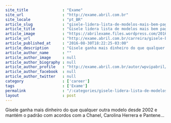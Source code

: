 ```yaml
---
site_title               : "Exame"
site_url                 : "http://exame.abril.com.br"
site_locale              : "pt_BR"
article_slug             : "gisele-lidera-lista-de-modelos-mais-bem-pagas-da-forbes"
article_title            : "Gisele lidera lista de modelos mais bem pagas da Forbes"
article_image            : "https://abrilexame.files.wordpress.com/2016/09/size_960_16_9_gisele-abertura.jpg?quality=70&strip=all&w=960"
article_url              : "http://exame.abril.com.br/carreira/gisele-bundchen-lidera-lista-de-modelos-bem-pagas-da-forbes/"
article_published_at     : "2016-08-30T18:22:25-03:00"
article_description      : "Gisele ganha mais dinheiro do que qualquer outra modelo desde 2002 e mantém o padrão com acordos com a Chanel, Carolina Herrera e Pantene..."
article_author_name      : ""
article_author_image     : null
article_author_biography : null
article_author_profile   : "http://exame.abril.com.br/autor/wpvipabril/"
article_author_facebook  : null
article_author_twitter   : null
category                 : ['career']
tags                     : ['Exame']
permalink                : "/:categories/gisele-lidera-lista-de-modelos-mais-bem-pagas-da-forbes/"
layout                   : post
---
```


Gisele ganha mais dinheiro do que qualquer outra modelo desde 2002 e mantém o padrão com acordos com a Chanel, Carolina Herrera e Pantene...
